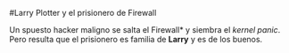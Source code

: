 #Larry Plotter y el prisionero de Firewall

Un spuesto hacker maligno se salta el Firewall* y siembra el *kernel panic*.
Pero resulta que el prisionero es familia de **Larry** y es de los buenos.
